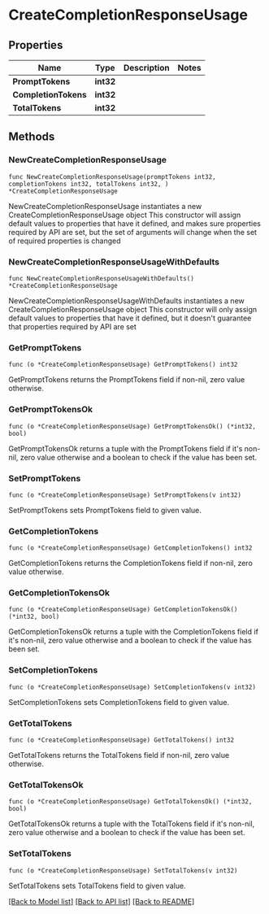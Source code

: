 # CreateCompletionResponseUsage

## Properties

Name | Type | Description | Notes
------------ | ------------- | ------------- | -------------
**PromptTokens** | **int32** |  | 
**CompletionTokens** | **int32** |  | 
**TotalTokens** | **int32** |  | 

## Methods

### NewCreateCompletionResponseUsage

`func NewCreateCompletionResponseUsage(promptTokens int32, completionTokens int32, totalTokens int32, ) *CreateCompletionResponseUsage`

NewCreateCompletionResponseUsage instantiates a new CreateCompletionResponseUsage object
This constructor will assign default values to properties that have it defined,
and makes sure properties required by API are set, but the set of arguments
will change when the set of required properties is changed

### NewCreateCompletionResponseUsageWithDefaults

`func NewCreateCompletionResponseUsageWithDefaults() *CreateCompletionResponseUsage`

NewCreateCompletionResponseUsageWithDefaults instantiates a new CreateCompletionResponseUsage object
This constructor will only assign default values to properties that have it defined,
but it doesn't guarantee that properties required by API are set

### GetPromptTokens

`func (o *CreateCompletionResponseUsage) GetPromptTokens() int32`

GetPromptTokens returns the PromptTokens field if non-nil, zero value otherwise.

### GetPromptTokensOk

`func (o *CreateCompletionResponseUsage) GetPromptTokensOk() (*int32, bool)`

GetPromptTokensOk returns a tuple with the PromptTokens field if it's non-nil, zero value otherwise
and a boolean to check if the value has been set.

### SetPromptTokens

`func (o *CreateCompletionResponseUsage) SetPromptTokens(v int32)`

SetPromptTokens sets PromptTokens field to given value.


### GetCompletionTokens

`func (o *CreateCompletionResponseUsage) GetCompletionTokens() int32`

GetCompletionTokens returns the CompletionTokens field if non-nil, zero value otherwise.

### GetCompletionTokensOk

`func (o *CreateCompletionResponseUsage) GetCompletionTokensOk() (*int32, bool)`

GetCompletionTokensOk returns a tuple with the CompletionTokens field if it's non-nil, zero value otherwise
and a boolean to check if the value has been set.

### SetCompletionTokens

`func (o *CreateCompletionResponseUsage) SetCompletionTokens(v int32)`

SetCompletionTokens sets CompletionTokens field to given value.


### GetTotalTokens

`func (o *CreateCompletionResponseUsage) GetTotalTokens() int32`

GetTotalTokens returns the TotalTokens field if non-nil, zero value otherwise.

### GetTotalTokensOk

`func (o *CreateCompletionResponseUsage) GetTotalTokensOk() (*int32, bool)`

GetTotalTokensOk returns a tuple with the TotalTokens field if it's non-nil, zero value otherwise
and a boolean to check if the value has been set.

### SetTotalTokens

`func (o *CreateCompletionResponseUsage) SetTotalTokens(v int32)`

SetTotalTokens sets TotalTokens field to given value.



[[Back to Model list]](../README.md#documentation-for-models) [[Back to API list]](../README.md#documentation-for-api-endpoints) [[Back to README]](../README.md)


